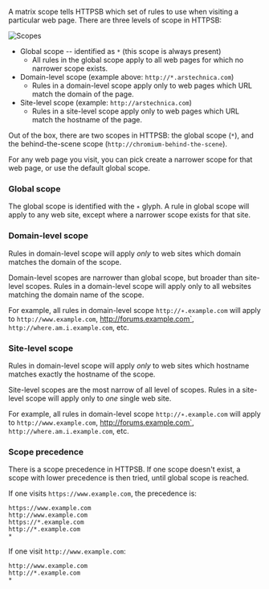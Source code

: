 A matrix scope tells HTTPSB which set of rules to use when visiting a particular web page. There are three levels of scope in HTTPSB:

![Scopes](https://raw2.github.com/gorhill/httpswitchboard/b80b342b153c0921feef9f9d0b700942bed80aff/doc/img/about-scopes-1.png)

- Global scope -- identified as `*` (this scope is always present)
    * All rules in the global scope apply to all web pages for which no narrower scope exists.
- Domain-level scope (example above: `http://*.arstechnica.com`)
    * Rules in a domain-level scope apply only to web pages which URL match the domain of the page.
- Site-level scope (example: `http://arstechnica.com`)
    * Rules in a site-level scope apply only to web pages which URL match the hostname of the page.

Out of the box, there are two scopes in HTTPSB: the global scope (`*`), and the behind-the-scene scope (`http://chromium-behind-the-scene`).

For any web page you visit, you can pick create a narrower scope for that web page, or use the default global scope.

### Global scope

The global scope is identified with the `∗` glyph. A rule in global scope will apply to any web site, except where a narrower scope exists for that site.

### Domain-level scope

Rules in domain-level scope will apply *only* to web sites which domain matches the domain of the scope.

Domain-level scopes are narrower than global scope, but broader than site-level scopes. Rules in a domain-level scope will apply only to all websites matching the domain name of the scope.

For example, all rules in domain-level scope `http://∗.example.com` will apply to `http://www.example.com`, http://forums.example.com`, `http://where.am.i.example.com`, etc.

### Site-level scope

Rules in domain-level scope will apply *only* to web sites which hostname matches exactly the hostname of the scope.

Site-level scopes are the most narrow of all level of scopes. Rules in a site-level scope will apply only to *one* single web site.

For example, all rules in domain-level scope `http://∗.example.com` will apply to `http://www.example.com`, http://forums.example.com`, `http://where.am.i.example.com`, etc.

### Scope precedence

There is a scope precedence in HTTPSB. If one scope doesn't exist, a scope with lower precedence is then tried, until global scope is reached.

If one visits `https://www.example.com`, the precedence is:

    https://www.example.com
    http://www.example.com
    https://*.example.com
    http://*.example.com
    *

If one visit `http://www.example.com`:

    http://www.example.com
    http://*.example.com
    *
